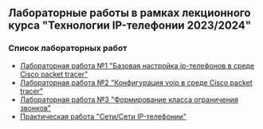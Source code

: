 ## Лабораторные работы в рамках лекционного курса "Технологии IP-телефонии 2023/2024"
### Список лабораторных работ
- [Лабораторная работа №1 "Базовая настройка ip-телефонов в среде Сisco packet tracer"](labs2023_2024/lab1/lab1.md)
- [Лабораторная работа №2 "Конфигурация voip в среде Сisco packet tracer"](labs2023_2024/lab2/lab2.md)
- [Лабораторная работа №3 "Формирование класса ограничения звонков"](labs2023_2024/lab3/lab3.md)
- [Практическая работа "Сети/Сети IP-телефонии"](labs2023_2024/lab4/practise1.md)